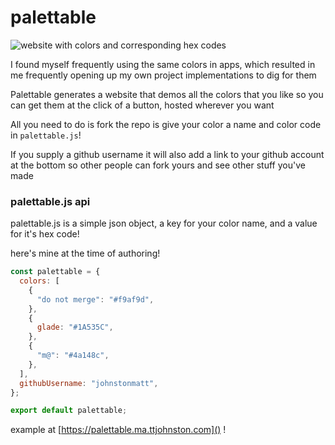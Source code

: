 # palettable

![website with colors and corresponding hex codes](https://serveon.site/palettable.png)

I found myself frequently using the same colors in apps, which resulted in me frequently opening up my own project implementations to dig for them

Palettable generates a website that demos all the colors that you like so you can get them at the click of a button, hosted wherever you want

All you need to do is fork the repo is give your color a name and color code in `palettable.js`!

If you supply a github username it will also add a link to your github account at the bottom so other people can fork yours and see other stuff you've made

### palettable.js api

palettable.js is a simple json object, a key for your color name, and a value for it's hex code!

here's mine at the time of authoring!

```js
const palettable = {
  colors: [
    {
      "do not merge": "#f9af9d",
    },
    {
      glade: "#1A535C",
    },
    {
      "m@": "#4a148c",
    },
  ],
  githubUsername: "johnstonmatt",
};

export default palettable;
```

example at [https://palettable.ma.ttjohnston.com]() !
